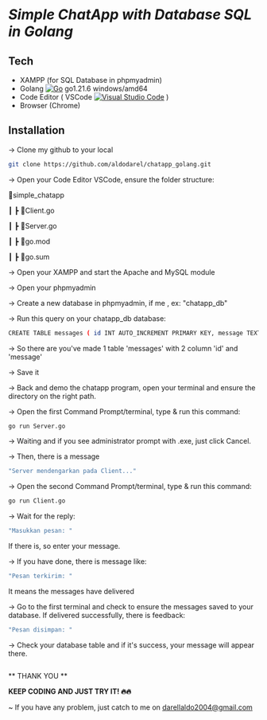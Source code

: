 # _Simple ChatApp with Database SQL in Golang_



## Tech
- XAMPP   (for SQL Database in phpmyadmin)
- Golang [![Go](https://img.shields.io/badge/--00ADD8?logo=go&logoColor=ffffff)](https://golang.org/)
go1.21.6 windows/amd64
- Code Editor ( VSCode [![Visual Studio Code](https://img.shields.io/badge/--007ACC?logo=visual%20studio%20code&logoColor=ffffff)](https://code.visualstudio.com/) )
- Browser (Chrome) 



## Installation
-> Clone my github to your local
```sh
git clone https://github.com/aldodarel/chatapp_golang.git
```

-> Open your Code Editor VSCode, ensure the folder structure:

📂simple_chatapp

 ┃ ┣ 📜Client.go

 ┃ ┣ 📜Server.go
 
 ┃ ┣ 📜go.mod
 
 ┃ ┣ 📜go.sum


-> Open your XAMPP and start the Apache and MySQL module

-> Open your phpmyadmin

-> Create a new database in phpmyadmin, if me , ex: "chatapp_db"

-> Run this query on your chatapp_db database:
```sh
CREATE TABLE messages ( id INT AUTO_INCREMENT PRIMARY KEY, message TEXT NOT NULL );
```

-> So there are you've made 1 table 'messages' with 2 column 'id' and 'message'

-> Save it

-> Back and demo the chatapp program, open your terminal and ensure the directory on the right path.

-> Open the first Command Prompt/terminal, type & run this command: 
```sh
go run Server.go
```

-> Waiting and if you see administrator prompt with .exe, just click Cancel.

-> Then, there is a message 
```sh
"Server mendengarkan pada Client..."
```

-> Open the second Command Prompt/terminal, type & run this command: 
```sh
go run Client.go
```

-> Wait for the reply:
```sh
"Masukkan pesan: "
```
If there is, so enter your message.

-> If you have done, there is message like: 
```sh
"Pesan terkirim: " 
```
It means the messages have delivered

-> Go to the first terminal and check to ensure the messages saved to your database. If delivered successfully, there is feedback: 
```sh
"Pesan disimpan: "
```

-> Check your database table and if it's success, your message will appear there.

```sh

```


** THANK YOU **

**KEEP CODING AND JUST TRY IT! 🔥🔥**



~ If you have any problem, just catch to me on darellaldo2004@gmail.com




